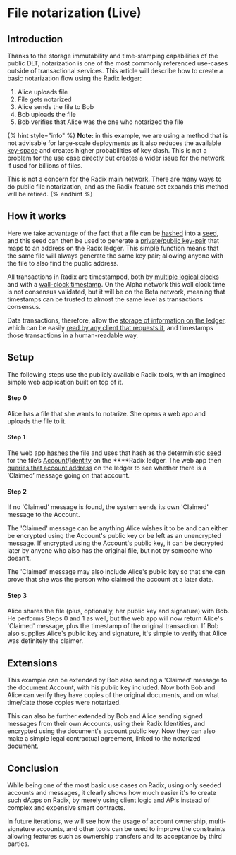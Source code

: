 # File notarization \(Live\)

## Introduction

Thanks to the storage immutability and time-stamping capabilities of the public DLT, notarization is one of the most commonly referenced use-cases outside of transactional services. This article will describe how to create a basic notarization flow using the Radix ledger:

1. Alice uploads file 
2. File gets notarized 
3. Alice sends the file to Bob 
4. Bob uploads the file 
5. Bob verifies that Alice was the one who notarized the file

{% hint style="info" %}
**Note:** in this example, we are using a method that is not advisable for large-scale deployments as it also reduces the available [key-space](https://en.wikipedia.org/wiki/Key_space_%28cryptography%29) and creates higher probabilities of key clash. This is not a problem for the use case directly but creates a wider issue for the network if used for billions of files.

This is not a concern for the Radix main network. There are many ways to do public file notarization, and as the Radix feature set expands this method will be retired.
{% endhint %}

## How it works

Here we take advantage of the fact that a file can be [hashed](https://www.radixdlt.com/post/primer-on-hashes-and-hash-functions) into a [seed](https://en.wikipedia.org/wiki/Random_seed), and this seed can then be used to generate a [private/public key-pair](https://www.radixdlt.com/post/primer-on-public-key-cryptography) that maps to an address on the Radix ledger. This simple function means that the same file will always generate the same key pair; allowing anyone with the file to also find the public address.

All transactions in Radix are timestamped, both by [multiple logical clocks](https://docs.radixdlt.com/alpha/learn/platform/tempo#creating-relative-order-of-events-on-the-radix-ledger) and with a [wall-clock timestamp](https://papers.radixdlt.com/tempo/latest/#temporal-proof-provisioning). On the Alpha network this wall clock time is not consensus validated, but it will be on the Beta network, meaning that timestamps can be trusted to almost the same level as transactions consensus. 

Data transactions, therefore, allow the [storage of information on the ledger](https://docs.radixdlt.com/alpha/developer/javascript-client-library-guide/code-examples#storing-an-application-payload), which can be easily [read by any client that requests it](https://docs.radixdlt.com/alpha/developer/javascript-client-library-guide/code-examples#reading-atoms-from-a-public-address), and timestamps those transactions in a human-readable way.

## Setup

The following steps use the publicly available Radix tools, with an imagined simple web application built on top of it.

#### Step 0

Alice has a file that she wants to notarize. She opens a web app and uploads the file to it.

#### Step 1

The web app [hashes](https://www.radixdlt.com/post/primer-on-hashes-and-hash-functions) the file and uses that hash as the deterministic [seed](https://en.wikipedia.org/wiki/Random_seed) for the file’s [Account](https://docs.radixdlt.com/alpha/developer/javascript-client-library-guide/quick-start#account)/[Identity](https://docs.radixdlt.com/alpha/developer/javascript-client-library-guide/quick-start#identity) on the ****Radix ledger. The web app then [queries that account address](https://docs.radixdlt.com/alpha/developer/javascript-client-library-guide/code-examples#reading-atoms-from-a-public-address) on the ledger to see whether there is a ‘Claimed’ message going on that account.

#### Step 2

If no ‘Claimed’ message is found, the system sends its own 'Claimed' message to the Account. 

The 'Claimed' message can be anything Alice wishes it to be and can either be encrypted using the Account's public key or be left as an unencrypted message. If encrypted using the Account's public key, it can be decrypted later by anyone who also has the original file, but not by someone who doesn't.

The 'Claimed' message may also include Alice's public key so that she can prove that she was the person who claimed the account at a later date.

#### Step 3

Alice shares the file \(plus, optionally, her public key and signature\) with Bob. He performs Steps 0 and 1 as well, but the web app will now return Alice's 'Claimed' message, plus the timestamp of the original transaction. If Bob also supplies Alice's public key and signature, it's simple to verify that Alice was definitely the claimer.

## Extensions

This example can be extended by Bob also sending a 'Claimed' message to the document Account, with his public key included. Now both Bob and Alice can verify they have copies of the original documents, and on what time/date those copies were notarized.

This can also be further extended by Bob and Alice sending signed messages from their own Accounts, using their Radix Identities, and encrypted using the document's account public key. Now they can also make a simple legal contractual agreement, linked to the notarized document.

## Conclusion 

While being one of the most basic use cases on Radix, using only seeded accounts and messages, it clearly shows how much easier it's to create such dApps on Radix, by merely using client logic and APIs instead of complex and expensive smart contracts.

In future iterations, we will see how the usage of account ownership, multi-signature accounts, and other tools can be used to improve the constraints allowing features such as ownership transfers and its acceptance by third parties.

